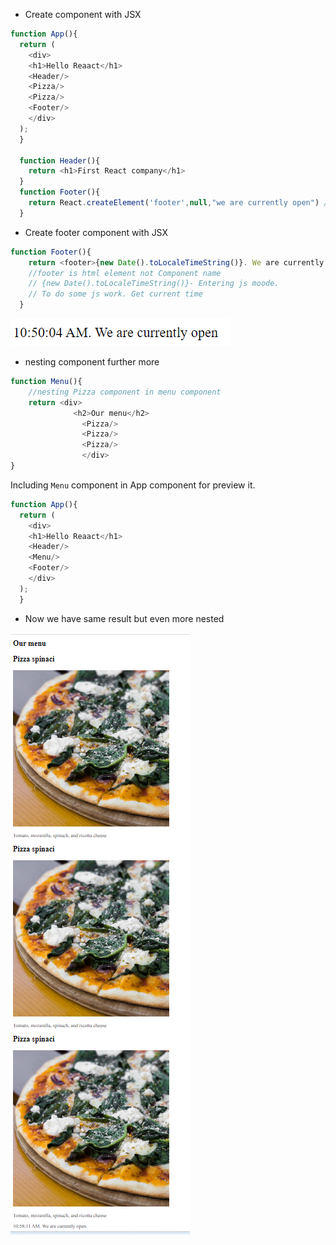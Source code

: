 * Create component with JSX
```js
function App(){
  return (
    <div>
    <h1>Hello Reaact</h1>
    <Header/>
    <Pizza/>
    <Pizza/>
    <Footer/>
    </div>
  );
  }

  function Header(){
    return <h1>First React company</h1>
  }
  function Footer(){
    return React.createElement('footer',null,"we are currently open") // without JSX only vanila JS
  }
```
* Create footer component with JSX
```js
function Footer(){
    return <footer>{new Date().toLocaleTimeString()}. We are currently open</footer>
    //footer is html element not Component name
    // {new Date().toLocaleTimeString()}- Entering js moode.
    // To do some js work. Get current time
  }
```
<img src="./Screenshot 2023-08-10 105051.png">

* nesting component further more
```js
function Menu(){
    //nesting Pizza component in menu component
    return <div>
              <h2>Our menu</h2>
                <Pizza/>
                <Pizza/>
                <Pizza/>
                </div>
}
```
Including `Menu` component in App component for preview it.
```js
function App(){
  return (
    <div>
    <h1>Hello Reaact</h1>
    <Header/>
    <Menu/>
    <Footer/>
    </div>
  );
  }
```
* Now we have same result but even more nested
<img src="./Screenshot 2023-08-10 110105.png">
